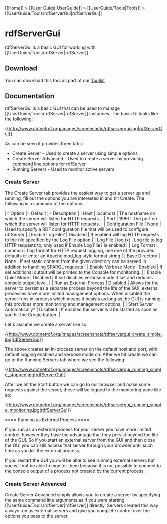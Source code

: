 [[Home]] > [[User Guide|UserGuide]] > [[UserGuide/Tools|Tools]] > [[UserGuide/Tools/rdfServerGui|rdfServerGui]]

# rdfServerGui 

rdfServerGui is a basic GUI for working with [[UserGuide/Tools/rdfServer|rdfServer]]

## Download 

You can download this tool as part of our [Toolkit](http://www.dotnetrdf.org?content.asp?pageID=Download%20dotNetRDF%20Toolkit%20for%20Windows)

## Documentation 

rdfServerGui is a basic GUI that can be used to manage [[UserGuide/Tools/rdfServer|rdfServer]] instances.  The basic UI looks like the following:

{{http://www.dotnetrdf.org/images/screenshots/rdfservergui.jpg|rdfServerGui}}

As can be seen it provides three tabs:

* Create Server - Used to create a server using simple options
* Create Server Advanced - Used to create a server by providing command line options for rdfServer
* Running Servers - Used to monitor active servers

### Create Server 

The Create Server tab provides the easiest way to get a server up and running, fill out the options you are interested in and hit Create.  The following is a summary of the options:

|= Option |= Default |= Description |
| Host | localhost | The hostname on which the server will listen for HTTP requests. |
| Port | 1986 | The port on which the server will listen for HTTP requests. |
| Configuration File | None | Used to specify a RDF configuration file that will be used to configure rdfServer |
| Enable Log File? | Disabled | If enabled will log HTTP requests to the file specified by the Log File option |
| Log File | log.txt | Log file to log HTTP requests to, only used if Enable Log File? is enabled |
| Log Format | common | Log format for HTTP request logging, use one of the provided defaults or enter an Apache mod_log style format string |
| Base Directory | None | If set static content from the given directory can be served in addition to handling SPARQL requests |
| Enable Verbose Mode | Enabled | If set additional output will be printed to the Console for monitoring. |
| Enable Quiet Mode | Disabled | If set disables verbose mode if set and reduces console output level. |
| Run as External Process | Disabled | Allows for the server to persist as a separate process beyond the life of the GUI, external processes have more limited management options.  When disabled the server runs in-process which means it pesists as long as the GUI is running, this provides more monitoring and management options. |
| Start Server Automatically? | Disabled | If enabled the server will be started as soon as you hit the Create button. |

Let's assume we create a server like so:

{{http://www.dotnetrdf.org/images/screenshots/rdfservergui_create_simple.jpg|rdfServerGui}}

The above creates an in-process server on the default host and port, with default logging enabled and verbose mode on.  After we hit create we can go to the Running Servers tab where we see the following:

{{http://www.dotnetrdf.org/images/screenshots/rdfservergui_running_simple_stopped.jpg|rdfServerGui}}

After we hit the Start button we can go to our browser and make some requests against the server, these will be logged to the monitoring pane like so:

{{http://www.dotnetrdf.org/images/screenshots/rdfservergui_running_simple_monitoring.jpg|rdfServerGui}}

==== Running as External Process ====

If you run as an external process for your server you have more limited control, however they have the advantage that they persist beyond the life of the GUI.  So if you start an external server from the GUI and then close the GUI you can still access that server through your browser until such time as you kill the external process.

If you restart the GUI you will be able to see running external servers but you will not be able to monitor them because it is not possible to connect to the console output of a process not created by the current process.

### Create Server Advanced 

Create Server Advanced simply allows you to create a server by specifying the same command line arguments as if you were starting [[UserGuide/Tools/rdfServer|rdfServer]] directly.  Servers created this way always run as external servers and give you complete control over the options you pass to the server.